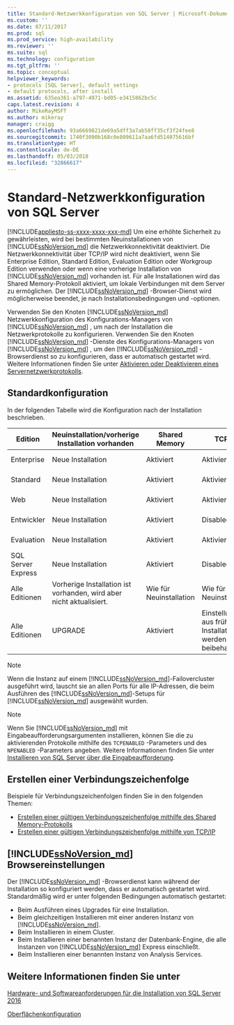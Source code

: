 ```yaml
---
title: Standard-Netzwerkkonfiguration von SQL Server | Microsoft-Dokumentation
ms.custom: ''
ms.date: 07/11/2017
ms.prod: sql
ms.prod_service: high-availability
ms.reviewer: ''
ms.suite: sql
ms.technology: configuration
ms.tgt_pltfrm: ''
ms.topic: conceptual
helpviewer_keywords:
- protocols [SQL Server], default settings
- default protocols, after install
ms.assetid: 635ea361-a797-4971-bd05-e3415862bc5c
caps.latest.revision: 4
author: MikeRayMSFT
ms.author: mikeray
manager: craigg
ms.openlocfilehash: 93a6669821de69a5dff3a7ab58ff35cf3f24fee8
ms.sourcegitcommit: 1740f3090b168c0e809611a7aa6fd514075616bf
ms.translationtype: HT
ms.contentlocale: de-DE
ms.lasthandoff: 05/03/2018
ms.locfileid: "32866617"
---
```

# <a name="default-sql-server-network-protocol-configuration"></a>Standard-Netzwerkkonfiguration von SQL Server
[!INCLUDE[appliesto-ss-xxxx-xxxx-xxx-md](../../includes/appliesto-ss-xxxx-xxxx-xxx-md.md)]
Um eine erhöhte Sicherheit zu gewährleisten, wird bei bestimmten Neuinstallationen von [!INCLUDE[ssNoVersion_md](../../includes/ssnoversion-md.md)] die Netzwerkkonnektivität deaktiviert. Die Netzwerkkonnektivität über TCP/IP wird nicht deaktiviert, wenn Sie Enterprise Edition, Standard Edition, Evaluation Edition oder Workgroup Edition verwenden oder wenn eine vorherige Installation von [!INCLUDE[ssNoVersion_md](../../includes/ssnoversion-md.md)] vorhanden ist. Für alle Installationen wird das Shared Memory-Protokoll aktiviert, um lokale Verbindungen mit dem Server zu ermöglichen. Der [!INCLUDE[ssNoVersion_md](../../includes/ssnoversion-md.md)] -Browser-Dienst wird möglicherweise beendet, je nach Installationsbedingungen und -optionen.

Verwenden Sie den Knoten [!INCLUDE[ssNoVersion_md](../../includes/ssnoversion-md.md)] Netzwerkkonfiguration des Konfigurations-Managers von [!INCLUDE[ssNoVersion_md](../../includes/ssnoversion-md.md)] , um nach der Installation die Netzwerkprotokolle zu konfigurieren. Verwenden Sie den Knoten [!INCLUDE[ssNoVersion_md](../../includes/ssnoversion-md.md)] -Dienste des Konfigurations-Managers von [!INCLUDE[ssNoVersion_md](../../includes/ssnoversion-md.md)] , um den [!INCLUDE[ssNoVersion_md](../../includes/ssnoversion-md.md)] -Browserdienst so zu konfigurieren, dass er automatisch gestartet wird. Weitere Informationen finden Sie unter [Aktivieren oder Deaktivieren eines Servernetzwerkprotokolls](../../database-engine/configure-windows/enable-or-disable-a-server-network-protocol.md).


## <a name="default-configuration"></a>Standardkonfiguration

In der folgenden Tabelle wird die Konfiguration nach der Installation beschrieben.

Edition | Neuinstallation/vorherige Installation vorhanden | Shared Memory | TCP/IP    | Named Pipes
| -------- | -- | -- | -- | --  |  
Enterprise  | Neue Installation  | Aktiviert   | Aktiviert   | Deaktiviert für Netzwerkverbindungen
Standard    | Neue Installation  | Aktiviert   | Aktiviert   | Deaktiviert für Netzwerkverbindungen
Web | Neue Installation  | Aktiviert   | Aktiviert   | Deaktiviert für Netzwerkverbindungen
Entwickler   | Neue Installation  | Aktiviert   | Disabled  | Deaktiviert für Netzwerkverbindungen
Evaluation  | Neue Installation  | Aktiviert   | Aktiviert   | Deaktiviert für Netzwerkverbindungen
SQL Server Express  | Neue Installation  | Aktiviert   | Disabled  | Deaktiviert für Netzwerkverbindungen
Alle Editionen    | Vorherige Installation ist vorhanden, wird aber nicht aktualisiert.   | Wie für Neuinstallation  | Wie für Neuinstallation  | Wie für Neuinstallation
Alle Editionen    | UPGRADE   | Aktiviert   | Einstellungen aus früherer Installation werden beibehalten.    | Einstellungen aus früherer Installation werden beibehalten.


>[!NOTE]
> Wenn die Instanz auf einem [!INCLUDE[ssNoVersion_md](../../includes/ssnoversion-md.md)]-Failovercluster ausgeführt wird, lauscht sie an allen Ports für alle IP-Adressen, die beim Ausführen des [!INCLUDE[ssNoVersion_md](../../includes/ssnoversion-md.md)]-Setups für [!INCLUDE[ssNoVersion_md](../../includes/ssnoversion-md.md)] ausgewählt wurden.
 
>[!NOTE]
> Wenn Sie [!INCLUDE[ssNoVersion_md](../../includes/ssnoversion-md.md)] mit Eingabeaufforderungsargumenten installieren, können Sie die zu aktivierenden Protokolle mithilfe des `TCPENABLED` -Parameters und des `NPENABLED` -Parameters angeben. Weitere Informationen finden Sie unter [Installieren von SQL Server über die Eingabeaufforderung](../../database-engine/install-windows/install-sql-server-2016-from-the-command-prompt.md).

## <a name="creating-a-connection-string"></a>Erstellen einer Verbindungszeichenfolge

Beispiele für Verbindungszeichenfolgen finden Sie in den folgenden Themen:
* [Erstellen einer gültigen Verbindungszeichenfolge mithilfe des Shared Memory-Protokolls](../../tools/configuration-manager/creating-a-valid-connection-string-using-shared-memory-protocol.md)
* [Erstellen einer gültigen Verbindungszeichenfolge mithilfe von TCP/IP](../../tools/configuration-manager/creating-a-valid-connection-string-using-tcp-ip.md)



## <a name="includessnoversionmdincludesssnoversion-mdmd-browser-settings"></a>[!INCLUDE[ssNoVersion_md](../../includes/ssnoversion-md.md)] Browsereinstellungen

Der [!INCLUDE[ssNoVersion_md](../../includes/ssnoversion-md.md)] -Browserdienst kann während der Installation so konfiguriert werden, dass er automatisch gestartet wird. Standardmäßig wird er unter folgenden Bedingungen automatisch gestartet:

* Beim Ausführen eines Upgrades für eine Installation.
* Beim gleichzeitigen Installieren mit einer anderen Instanz von [!INCLUDE[ssNoVersion_md](../../includes/ssnoversion-md.md)].
* Beim Installieren in einem Cluster.
* Beim Installieren einer benannten Instanz der Datenbank-Engine, die alle Instanzen von [!INCLUDE[ssNoVersion_md](../../includes/ssnoversion-md.md)] Express einschließt.
* Beim Installieren einer benannten Instanz von Analysis Services.

## <a name="see-also"></a>Weitere Informationen finden Sie unter

[Hardware- und Softwareanforderungen für die Installation von SQL Server 2016](../../sql-server/install/hardware-and-software-requirements-for-installing-sql-server.md)

[Oberflächenkonfiguration](../../relational-databases/security/surface-area-configuration.md)  



